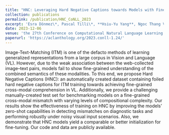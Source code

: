 ```yaml
---
title: "HNC: Leveraging Hard Negative Captions towards Models with Fine-Grained Visual-Linguistic Comprehension Capabilities"
collection: publications
permalink: /publication/HNC_CoNLL_2023
excerpt: 'Esra Dönmez\*, Pascal Tilli\*, **Hsiu-Yu Yang**, Ngoc Thang Vu, Carina Silberer (\*=equal contribution)'
date: 2023-12-06
venue: 'the 27th Conference on Computational Natural Language Learning (CoNLL)'
paperurl: 'https://aclanthology.org/2023.conll-1.24/'
---
```

Image-Text-Matching (ITM) is one of the defacto methods of learning generalized representations from a large corpus in Vision and Language (VL). However, due to the weak association between the web-collected image–text pairs, models fail to show fine-grained understanding of the combined semantics of these modalities. To this end, we propose Hard Negative Captions (HNC): an automatically created dataset containing foiled hard negative captions for ITM training towards achieving fine-grained cross-modal comprehension in VL. Additionally, we provide a challenging manually-created test set for benchmarking models on a fine-grained cross-modal mismatch with varying levels of compositional complexity. Our results show the effectiveness of training on HNC by improving the models’ zero-shot capabilities in detecting mismatches on diagnostic tasks and performing robustly under noisy visual input scenarios. Also, we demonstrate that HNC models yield a comparable or better initialization for fine-tuning. Our code and data are publicly available.
